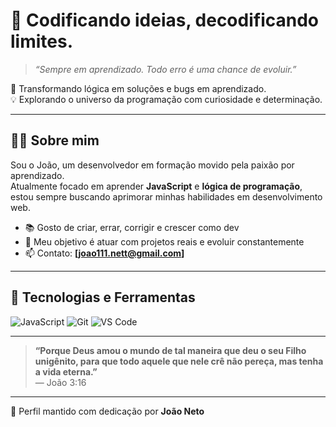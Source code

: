 # 🧠 Codificando ideias, decodificando limites.

> *“Sempre em aprendizado. Todo erro é uma chance de evoluir.”*

🎯 Transformando lógica em soluções e bugs em aprendizado.  
💡 Explorando o universo da programação com curiosidade e determinação.

---

## 👨‍💻 Sobre mim

Sou o João, um desenvolvedor em formação movido pela paixão por aprendizado.  
Atualmente focado em aprender **JavaScript** e **lógica de programação**, estou sempre buscando aprimorar minhas habilidades em desenvolvimento web.

- 📚 Gosto de criar, errar, corrigir e crescer como dev  
- 🚀 Meu objetivo é atuar com projetos reais e evoluir constantemente  
- 📫 Contato: **[joao111.nett@gmail.com]**  

---

## 🚀 Tecnologias e Ferramentas

![JavaScript](https://img.shields.io/badge/-JavaScript-F7DF1E?logo=javascript&logoColor=000&style=flat)
![Git](https://img.shields.io/badge/-Git-F05032?logo=git&logoColor=fff&style=flat)
![VS Code](https://img.shields.io/badge/-VS%20Code-007ACC?logo=visual-studio-code&logoColor=fff&style=flat)

---

> **“Porque Deus amou o mundo de tal maneira que deu o seu Filho unigênito, para que todo aquele que nele crê não pereça, mas tenha a vida eterna.”**  
> — João 3:16

---

📌 Perfil mantido com dedicação por **João Neto**
